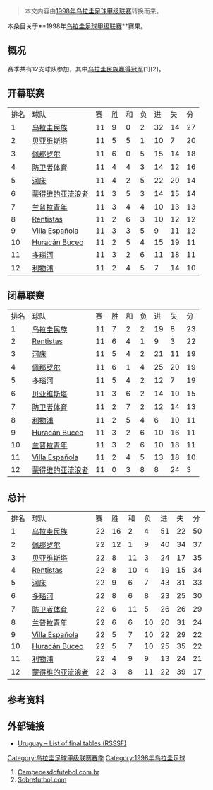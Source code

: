 > 本文内容由[1998年乌拉圭足球甲级联赛](https://zh.wikipedia.org/wiki/1998年乌拉圭足球甲级联赛)转换而来。


本条目关于**1998年[乌拉圭足球甲级联赛](https://zh.wikipedia.org/wiki/乌拉圭足球甲级联赛 "wikilink")**赛果。

## 概况

赛季共有12支球队参加，其中[乌拉圭民族赢得冠军](../Page/民族足球俱乐部.md "wikilink")\[1\]\[2\]。

## 开幕联赛

|    |                                                                                  |    |   |   |   |    |    |    |
| -- | -------------------------------------------------------------------------------- | -- | - | - | - | -- | -- | -- |
| 排名 | 球队                                                                               | 赛  | 胜 | 和 | 负 | 进  | 失  | 分  |
| 1  | [乌拉圭民族](../Page/民族足球俱乐部.md "wikilink")                                           | 11 | 9 | 0 | 2 | 32 | 14 | 27 |
| 2  | [贝亚维斯塔](https://zh.wikipedia.org/wiki/贝亚维斯塔足球俱乐部 "wikilink")                     | 11 | 5 | 5 | 1 | 10 | 7  | 20 |
| 3  | [佩那罗尔](../Page/佩那罗尔足球俱乐部.md "wikilink")                                          | 11 | 6 | 0 | 5 | 15 | 14 | 18 |
| 4  | [防卫者体育](../Page/防卫者体育.md "wikilink")                                             | 11 | 4 | 4 | 3 | 14 | 12 | 16 |
| 5  | [河床](../Page/河床竞技俱乐部_\(乌拉圭\).md "wikilink")                                      | 11 | 4 | 2 | 5 | 22 | 20 | 14 |
| 6  | [蒙得维的亚流浪者](../Page/蒙得维的亚流浪者足球俱乐部.md "wikilink")                                  | 11 | 3 | 5 | 3 | 14 | 15 | 14 |
| 7  | [兰普拉青年](https://zh.wikipedia.org/wiki/兰普拉青年 "wikilink")                          | 11 | 3 | 4 | 4 | 10 | 13 | 13 |
| 8  | [Rentistas](https://zh.wikipedia.org/wiki/C.A._Rentistas "wikilink")             | 11 | 2 | 6 | 3 | 10 | 12 | 12 |
| 9  | [Villa Española](https://zh.wikipedia.org/wiki/C.S.D._Villa_Española "wikilink") | 11 | 3 | 3 | 5 | 9  | 11 | 12 |
| 10 | [Huracán Buceo](https://zh.wikipedia.org/wiki/Huracán_Buceo "wikilink")          | 11 | 2 | 5 | 4 | 15 | 19 | 11 |
| 11 | [多瑙河](../Page/多瑙河足球俱乐部.md "wikilink")                                            | 11 | 3 | 2 | 6 | 11 | 18 | 11 |
| 12 | [利物浦](../Page/利物浦足球俱乐部_\(乌拉圭\).md "wikilink")                                    | 11 | 2 | 4 | 5 | 7  | 14 | 10 |

## 闭幕联赛

|    |                                                                                  |    |   |   |   |    |    |    |
| -- | -------------------------------------------------------------------------------- | -- | - | - | - | -- | -- | -- |
| 排名 | 球队                                                                               | 赛  | 胜 | 和 | 负 | 进  | 失  | 分  |
| 1  | [乌拉圭民族](../Page/民族足球俱乐部.md "wikilink")                                           | 11 | 7 | 2 | 2 | 19 | 8  | 23 |
| 2  | [Rentistas](https://zh.wikipedia.org/wiki/C.A._Rentistas "wikilink")             | 11 | 6 | 4 | 1 | 9  | 3  | 22 |
| 3  | [河床](../Page/河床竞技俱乐部_\(乌拉圭\).md "wikilink")                                      | 11 | 5 | 4 | 2 | 21 | 11 | 19 |
| 4  | [佩那罗尔](../Page/佩那罗尔足球俱乐部.md "wikilink")                                          | 11 | 6 | 1 | 4 | 25 | 20 | 19 |
| 5  | [多瑙河](../Page/多瑙河足球俱乐部.md "wikilink")                                            | 11 | 5 | 4 | 2 | 12 | 7  | 19 |
| 6  | [贝亚维斯塔](https://zh.wikipedia.org/wiki/贝亚维斯塔足球俱乐部 "wikilink")                     | 11 | 3 | 6 | 2 | 14 | 10 | 15 |
| 7  | [防卫者体育](../Page/防卫者体育.md "wikilink")                                             | 11 | 2 | 7 | 2 | 12 | 14 | 13 |
| 8  | [利物浦](../Page/利物浦足球俱乐部_\(乌拉圭\).md "wikilink")                                    | 11 | 2 | 5 | 4 | 6  | 10 | 11 |
| 9  | [Huracán Buceo](https://zh.wikipedia.org/wiki/Huracán_Buceo "wikilink")          | 11 | 3 | 2 | 6 | 10 | 16 | 11 |
| 10 | [兰普拉青年](https://zh.wikipedia.org/wiki/兰普拉青年 "wikilink")                          | 11 | 3 | 2 | 6 | 10 | 18 | 11 |
| 11 | [Villa Española](https://zh.wikipedia.org/wiki/C.S.D._Villa_Española "wikilink") | 11 | 2 | 4 | 5 | 13 | 18 | 10 |
| 12 | [蒙得维的亚流浪者](../Page/蒙得维的亚流浪者足球俱乐部.md "wikilink")                                  | 11 | 0 | 3 | 8 | 8  | 24 | 3  |

## 总计

|    |                                                                                  |    |    |    |    |    |    |    |
| -- | -------------------------------------------------------------------------------- | -- | -- | -- | -- | -- | -- | -- |
| 排名 | 球队                                                                               | 赛  | 胜  | 和  | 负  | 进  | 失  | 分  |
| 1  | [乌拉圭民族](../Page/民族足球俱乐部.md "wikilink")                                           | 22 | 16 | 2  | 4  | 51 | 22 | 50 |
| 2  | [佩那罗尔](../Page/佩那罗尔足球俱乐部.md "wikilink")                                          | 22 | 12 | 1  | 9  | 40 | 34 | 37 |
| 3  | [贝亚维斯塔](https://zh.wikipedia.org/wiki/贝亚维斯塔足球俱乐部 "wikilink")                     | 22 | 8  | 11 | 3  | 24 | 17 | 35 |
| 4  | [Rentistas](https://zh.wikipedia.org/wiki/C.A._Rentistas "wikilink")             | 22 | 8  | 10 | 4  | 19 | 15 | 34 |
| 5  | [河床](../Page/河床竞技俱乐部_\(乌拉圭\).md "wikilink")                                      | 22 | 9  | 6  | 7  | 43 | 31 | 33 |
| 6  | [多瑙河](../Page/多瑙河足球俱乐部.md "wikilink")                                            | 22 | 8  | 6  | 8  | 23 | 25 | 30 |
| 7  | [防卫者体育](../Page/防卫者体育.md "wikilink")                                             | 22 | 6  | 11 | 5  | 26 | 26 | 29 |
| 8  | [兰普拉青年](https://zh.wikipedia.org/wiki/兰普拉青年 "wikilink")                          | 22 | 6  | 6  | 10 | 20 | 31 | 24 |
| 9  | [Villa Española](https://zh.wikipedia.org/wiki/C.S.D._Villa_Española "wikilink") | 22 | 5  | 7  | 10 | 22 | 29 | 22 |
| 10 | [Huracán Buceo](https://zh.wikipedia.org/wiki/Huracán_Buceo "wikilink")          | 22 | 5  | 7  | 10 | 25 | 35 | 22 |
| 11 | [利物浦](../Page/利物浦足球俱乐部_\(乌拉圭\).md "wikilink")                                    | 22 | 4  | 9  | 9  | 13 | 24 | 21 |
| 12 | [蒙得维的亚流浪者](../Page/蒙得维的亚流浪者足球俱乐部.md "wikilink")                                  | 22 | 3  | 8  | 11 | 22 | 39 | 17 |

## 参考资料

## 外部链接

  - [Uruguay – List of final tables (RSSSF)](http://www.rsssf.com/tablesu/uruhist.html)

[Category:乌拉圭足球甲级联赛赛季](https://zh.wikipedia.org/wiki/Category:乌拉圭足球甲级联赛赛季 "wikilink") [Category:1998年乌拉圭足球](https://zh.wikipedia.org/wiki/Category:1998年乌拉圭足球 "wikilink")

1.  [Campeoesdofutebol.com.br](http://www.campeoesdofutebol.com.br/uruguai.html)
2.  [Sobrefutbol.com](http://www.sobrefutbol.com/torneos/torneo_uruguayo.htm)